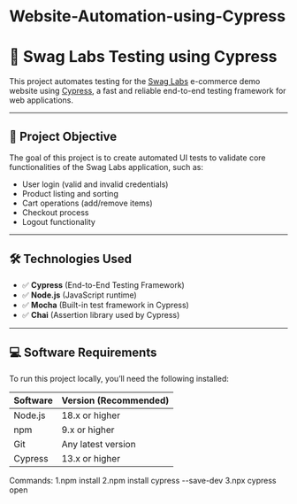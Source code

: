 # Website-Automation-using-Cypress

# 🧪 Swag Labs Testing using Cypress

This project automates testing for the [Swag Labs](https://www.saucedemo.com/) e-commerce demo website using [Cypress](https://www.cypress.io/), a fast and reliable end-to-end testing framework for web applications.

---

## 📌 Project Objective

The goal of this project is to create automated UI tests to validate core functionalities of the Swag Labs application, such as:

- User login (valid and invalid credentials)
- Product listing and sorting
- Cart operations (add/remove items)
- Checkout process
- Logout functionality

---

## 🛠️ Technologies Used

- ✅ **Cypress** (End-to-End Testing Framework)
- ✅ **Node.js** (JavaScript runtime)
- ✅ **Mocha** (Built-in test framework in Cypress)
- ✅ **Chai** (Assertion library used by Cypress)

---

## 💻 Software Requirements

To run this project locally, you’ll need the following installed:

| Software      | Version (Recommended) |
|---------------|------------------------|
| Node.js       | 18.x or higher         |
| npm           | 9.x or higher          |
| Git           | Any latest version     |
| Cypress       | 13.x or higher         |


Commands:
1.npm install
2.npm install cypress --save-dev
3.npx cypress open 


